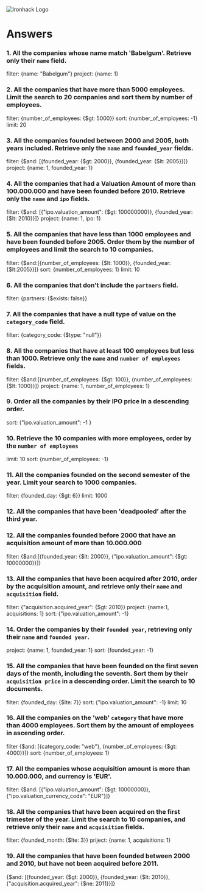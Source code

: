 ![Ironhack Logo](https://i.imgur.com/1QgrNNw.png)

# Answers

### 1. All the companies whose name match 'Babelgum'. Retrieve only their `name` field.

<!-- Your Code Goes Here -->
filter: {name: "Babelgum"}
project: {name: 1}

### 2. All the companies that have more than 5000 employees. Limit the search to 20 companies and sort them by **number of employees**.

<!-- Your Code Goes Here -->
filter: {number_of_employees: {$gt: 5000}}
sort: {number_of_employees: -1}
limit: 20

### 3. All the companies founded between 2000 and 2005, both years included. Retrieve only the `name` and `founded_year` fields.

<!-- Your Code Goes Here -->
filter: {$and: [{founded_year: {$gt: 2000}}, {founded_year: {$lt: 2005}}]}
project: {name: 1, founded_year: 1}

### 4. All the companies that had a Valuation Amount of more than 100.000.000 and have been founded before 2010. Retrieve only the `name` and `ipo` fields.

<!-- Your Code Goes Here -->
filter: {$and: [{"ipo.valuation_amount": {$gt: 100000000}}, {founded_year: {$lt: 2010}}]}
project: {name: 1, ipo: 1}

### 5. All the companies that have less than 1000 employees and have been founded before 2005. Order them by the number of employees and limit the search to 10 companies.

<!-- Your Code Goes Here -->
filter: {$and:[{number_of_employees: {$lt: 1000}}, {founded_year: {$lt:2005}}]}
sort: {number_of_employees: 1}
limit: 10 


### 6. All the companies that don't include the `partners` field.

<!-- Your Code Goes Here -->
filter: {partners: {$exists: false}}

### 7. All the companies that have a null type of value on the `category_code` field.

<!-- Your Code Goes Here -->
filter: {category_code: {$type: "null"}}

### 8. All the companies that have at least 100 employees but less than 1000. Retrieve only the `name` and `number of employees` fields.

<!-- Your Code Goes Here -->
filter: {$and:[{number_of_employees: {$gt: 100}}, {number_of_employees: {$lt: 1000}}]}
project: {name: 1, number_of_employees: 1}

### 9. Order all the companies by their IPO price in a descending order.

<!-- Your Code Goes Here -->
sort: {"ipo.valuation_amount": -1 }

### 10. Retrieve the 10 companies with more employees, order by the `number of employees`

<!-- Your Code Goes Here -->
limit: 10
sort: {number_of_employees: -1}

### 11. All the companies founded on the second semester of the year. Limit your search to 1000 companies.

<!-- Your Code Goes Here -->
filter: {founded_day: {$gt: 6}}
limit: 1000

### 12. All the companies that have been 'deadpooled' after the third year.

<!-- Your Code Goes Here -->


### 12. All the companies founded before 2000 that have an acquisition amount of more than 10.000.000

<!-- Your Code Goes Here -->
filter: {$and:[{founded_year: {$lt: 2000}}, {"ipo.valuation_amount": {$gt: 10000000}}]}

### 13. All the companies that have been acquired after 2010, order by the acquisition amount, and retrieve only their `name` and `acquisition` field.

<!-- Your Code Goes Here -->
filter: {"acquisition.acquired_year": {$gt: 2010}}
project: {name:1, acquisitions: 1}
sort: {"ipo.valuation_amount": -1}

### 14. Order the companies by their `founded year`, retrieving only their `name` and `founded year`.

<!-- Your Code Goes Here -->
project: {name: 1, founded_year: 1}
sort: {founded_year: -1}

### 15. All the companies that have been founded on the first seven days of the month, including the seventh. Sort them by their `acquisition price` in a descending order. Limit the search to 10 documents.

<!-- Your Code Goes Here -->
filter: {founded_day: {$lte: 7}}
sort: {"ipo.valuation_amount": -1}
limit: 10

### 16. All the companies on the 'web' `category` that have more than 4000 employees. Sort them by the amount of employees in ascending order.

<!-- Your Code Goes Here -->
filter {$and: [{category_code: "web"}, {number_of_employees: {$gt: 4000}}]}
sort: {number_of_employees: 1}

### 17. All the companies whose acquisition amount is more than 10.000.000, and currency is 'EUR'.

<!-- Your Code Goes Here -->
filter: {$and: [{"ipo.valuation_amount": {$gt: 10000000}}, {"ipo.valuation_currency_code": "EUR"}]}

### 18. All the companies that have been acquired on the first trimester of the year. Limit the search to 10 companies, and retrieve only their `name` and `acquisition` fields.

<!-- Your Code Goes Here -->
filter: {founded_month: {$lte: 3}} 
priject: {name: 1, acquisitions: 1}

### 19. All the companies that have been founded between 2000 and 2010, but have not been acquired before 2011.

<!-- Your Code Goes Here -->
{$and: [{founded_year: {$gt: 2000}}, {founded_year: {$lt: 2010}}, {"acquisition.acquired_year": {$ne: 2011}}]}